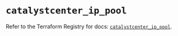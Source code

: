 # `catalystcenter_ip_pool`

Refer to the Terraform Registry for docs: [`catalystcenter_ip_pool`](https://registry.terraform.io/providers/ciscodevnet/catalystcenter/0.4.0/docs/resources/ip_pool).
